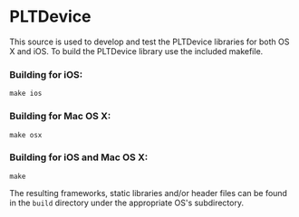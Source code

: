 PLTDevice
=========
This source is used to develop and test the PLTDevice libraries for both OS X and iOS.
To build the PLTDevice library use the included makefile.

### Building for iOS:
<code>make ios</code>

### Building for Mac OS X:
<code>make osx</code>

### Building for iOS and Mac OS X:
<code>make</code>

The resulting frameworks, static libraries and/or header files can be found in the <code>build</code> directory under the appropriate OS's subdirectory.